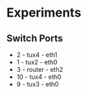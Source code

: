 # Experiments

## Switch Ports

- 2 - tux4 - eth1
- 1 - tux2 - eth0
- 3 - router - eth2
- 10 - tux4 - eth0
- 9 - tux3 - eth0
